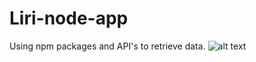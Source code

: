 # Liri-node-app
Using npm packages and API's to retrieve data. 
![alt text](https://raw.githubusercontent.com/snowghost24/Liri-node-app/master/nodepackages.gif)



